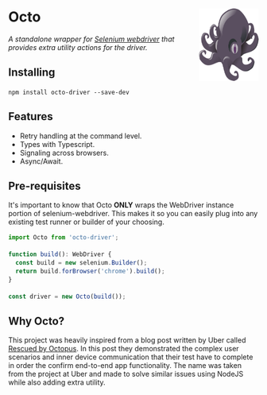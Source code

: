 # Octo <img align="right" src="./octo.png" width="120" height="146">
_A standalone wrapper for [Selenium webdriver](https://github.com/SeleniumHQ/selenium) that provides extra utility actions for the driver._

## Installing
`npm install octo-driver --save-dev`

## Features
* Retry handling at the command level.
* Types with Typescript.
* Signaling across browsers.
* Async/Await.

## Pre-requisites
It's important to know that Octo **ONLY** wraps the WebDriver instance portion of selenium-webdriver. This makes it so you can easily plug into any existing test runner or builder of your choosing.
```js
import Octo from 'octo-driver';

function build(): WebDriver {
  const build = new selenium.Builder();
  return build.forBrowser('chrome').build();
}

const driver = new Octo(build());
```

## Why Octo?
This project was heavily inspired from a blog post written by Uber called [Rescued by Octopus](https://eng.uber.com/rescued-by-octopus/). In this post they demonstrated the complex user scenarios and inner device communication that their test have to complete in order the confirm end-to-end app functionality. The name was taken from the project at Uber and made to solve similar issues using NodeJS while also adding extra utility.
